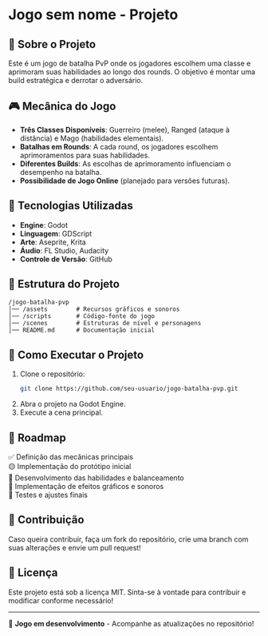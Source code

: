 # Jogo sem nome - Projeto

## 📌 Sobre o Projeto
Este é um jogo de batalha PvP onde os jogadores escolhem uma classe e aprimoram suas habilidades ao longo dos rounds. O objetivo é montar uma build estratégica e derrotar o adversário.

## 🎮 Mecânica do Jogo
- **Três Classes Disponíveis**: Guerreiro (melee), Ranged (ataque à distância) e Mago (habilidades elementais).
- **Batalhas em Rounds**: A cada round, os jogadores escolhem aprimoramentos para suas habilidades.
- **Diferentes Builds**: As escolhas de aprimoramento influenciam o desempenho na batalha.
- **Possibilidade de Jogo Online** (planejado para versões futuras).

## 🚀 Tecnologias Utilizadas
- **Engine**: Godot
- **Linguagem**: GDScript
- **Arte**: Aseprite, Krita
- **Áudio**: FL Studio, Audacity
- **Controle de Versão**: GitHub

## 📂 Estrutura do Projeto
```
/jogo-batalha-pvp
│── /assets        # Recursos gráficos e sonoros
│── /scripts       # Código-fonte do jogo
│── /scenes        # Estruturas de nível e personagens
│── README.md      # Documentação inicial
```

## 🔧 Como Executar o Projeto
1. Clone o repositório:
   ```sh
   git clone https://github.com/seu-usuario/jogo-batalha-pvp.git
   ```
2. Abra o projeto na Godot Engine.
3. Execute a cena principal.

## 📅 Roadmap
✅ Definição das mecânicas principais  
🟡 Implementação do protótipo inicial  
🔲 Desenvolvimento das habilidades e balanceamento  
🔲 Implementação de efeitos gráficos e sonoros  
🔲 Testes e ajustes finais  

## 🤝 Contribuição
Caso queira contribuir, faça um fork do repositório, crie uma branch com suas alterações e envie um pull request!

## 📜 Licença
Este projeto está sob a licença MIT. Sinta-se à vontade para contribuir e modificar conforme necessário!

---
🚀 **Jogo em desenvolvimento** - Acompanhe as atualizações no repositório!

